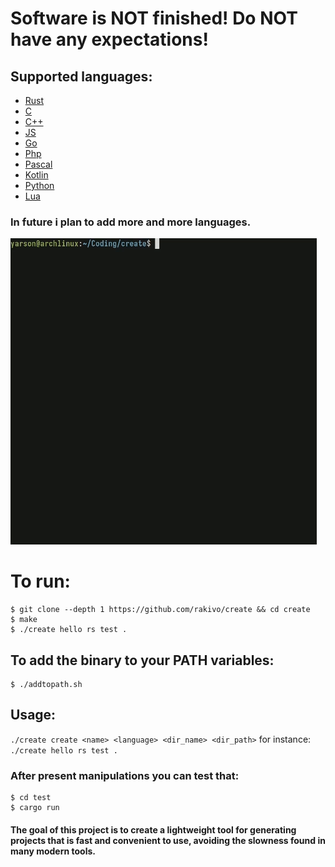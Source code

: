 # Software is NOT finished! Do NOT have any expectations!

## Supported languages:
- [Rust](https://github.com/rust-lang/rust)
- [C](https://en.wikipedia.org/wiki/C_(programming_language))
- [C++](https://en.wikipedia.org/wiki/C%2B%2B)
- [JS](https://en.wikipedia.org/wiki/JavaScript)
- [Go](https://en.wikipedia.org/wiki/Go_(programming_language))
- [Php](https://en.wikipedia.org/wiki/PHP)
- [Pascal](https://en.wikipedia.org/wiki/Pascal_(programming_language))
- [Kotlin](https://en.wikipedia.org/wiki/Kotlin_(programming_language))
- [Python](https://en.wikipedia.org/wiki/Python_(programming_language))
- [Lua](https://en.wikipedia.org/wiki/Lua_(programming_language))

### In future i plan to add more and more languages.

![PREVIEW](PREVIEW.gif)

# To run:
```shell
$ git clone --depth 1 https://github.com/rakivo/create && cd create
$ make
$ ./create hello rs test .
```

## To add the binary to your PATH variables:
```shell
$ ./addtopath.sh
```

## Usage:
```./create create <name> <language> <dir_name> <dir_path>```
for instance: ```./create hello rs test .```

### After present manipulations you can test that:
```shell
$ cd test
$ cargo run
```

#### The goal of this project is to create a lightweight tool for generating projects that is fast and convenient to use, avoiding the slowness found in many modern tools.

